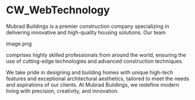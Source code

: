 # CW_WebTechnology

Mubrad Buildings is a premier construction company specializing in delivering innovative and high-quality housing solutions. Our team 

image.png


comprises highly skilled professionals from around the world, ensuring the use of cutting-edge technologies and advanced construction techniques. 

We take pride in designing and building homes with unique high-tech features and exceptional architectural aesthetics, tailored to meet the needs and aspirations of our clients. At Mubrad Buildings, we redefine modern living with precision, creativity, and innovation.